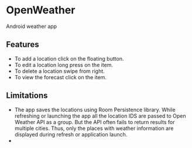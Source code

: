 # OpenWeather
Android weather app

## Features
* To add a location click on the floating button.
* To edit a location long press on the item.
* To delete a location swipe from right.
* To view the forecast click on the item.

## Limitations
* The app saves the locations using Room Persistence library. While refreshing or launching the app all the location IDS are passed to Open Weather API as a group. But the API often fails to return results for multiple cities. Thus, only the places with weather information are displayed during refresh or application launch. 
* 

